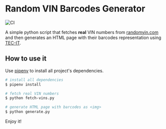 # Random VIN Barcodes Generator

![CI](https://github.com/jcurbelo/random-vin/workflows/CI/badge.svg)

A simple python script that fetches __real__ VIN numbers from [randomvin.com](http://randomvin.com/) and then generates an HTML page with their barcodes representation using [TEC-IT](https://www.tec-it.com).

## How to use it

Use [pipenv](https://pipenv.readthedocs.io/en/latest/) to install all project's dependencies.

```bash
# install all dependencies
$ pipenv install

# fetch real VIN numbers
$ python fetch-vins.py

# generate HTML page with barcodes as <img>
$ python generate.py
```

Enjoy it!